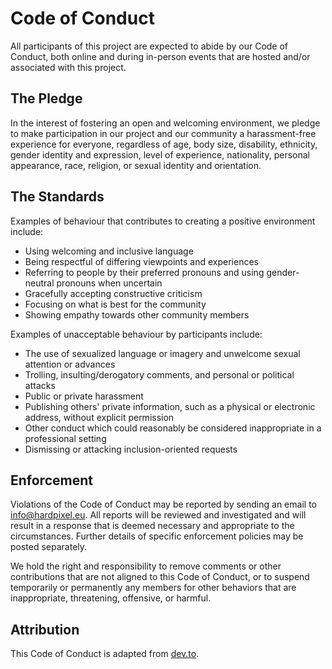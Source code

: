 # Code of Conduct

All participants of this project are expected to abide by our Code of Conduct, both online and
during in-person events that are hosted and/or associated with this project.

## The Pledge

In the interest of fostering an open and welcoming environment, we pledge to make participation in
our project and our community a harassment-free experience for everyone, regardless of age, body
size, disability, ethnicity, gender identity and expression, level of experience, nationality,
personal appearance, race, religion, or sexual identity and orientation.

## The Standards

Examples of behaviour that contributes to creating a positive environment include:

* Using welcoming and inclusive language
* Being respectful of differing viewpoints and experiences
* Referring to people by their preferred pronouns and using gender-neutral pronouns when uncertain
* Gracefully accepting constructive criticism
* Focusing on what is best for the community
* Showing empathy towards other community members

Examples of unacceptable behaviour by participants include:

* The use of sexualized language or imagery and unwelcome sexual attention or advances
* Trolling, insulting/derogatory comments, and personal or political attacks
* Public or private harassment
* Publishing others' private information, such as a physical or electronic address, without explicit
  permission
* Other conduct which could reasonably be considered inappropriate in a professional setting
* Dismissing or attacking inclusion-oriented requests

## Enforcement

Violations of the Code of Conduct may be reported by sending an email to info@hardpixel.eu. All
reports will be reviewed and investigated and will result in a response that is deemed necessary
and appropriate to the circumstances. Further details of specific enforcement policies may be posted
separately.

We hold the right and responsibility to remove comments or other contributions that are not aligned
to this Code of Conduct, or to suspend temporarily or permanently any members for other behaviors
that are inappropriate, threatening, offensive, or harmful.

## Attribution

This Code of Conduct is adapted from [dev.to](https://dev.to/code-of-conduct).
